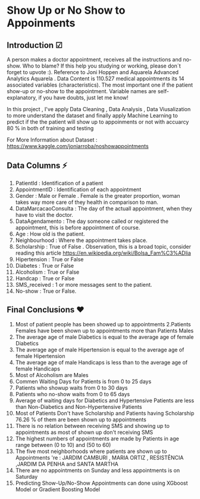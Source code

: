# **Show Up or No Show to Appoinments**
 
## Introduction ☑ 

  A person makes a doctor appointment, receives all the instructions and no-show. Who to blame? If this help you studying or working, please don´t forget to upvote :). Reference to Joni Hoppen and Aquarela Advanced Analytics Aquarela . Data Content is 110.527 medical appointments its 14 associated variables (characteristics). The most important one if the patient show-up or no-show to the appointment. Variable names are self-explanatory, if you have doubts, just let me know!
 
  In this project , I've apply Data Cleaning , Data Analysis , Data Viusalization to more understand the dataset and finally apply Machine Learning to predict if the 
the patient will show up to appoinments or not with accuarcy 80 % in both of training and testing

  For More Information about Dataset : https://www.kaggle.com/joniarroba/noshowappointments

## Data Columns ⚡
  1. PatientId : Identification of a patient 
  2. AppointmentID : Identification of each appointment
  3. Gender : Male or Female . Female is the greater proportion, woman takes way more care of they health in comparison to man.
  4. DataMarcacaoConsulta : The day of the actuall appointment, when they have to visit the doctor.
  5. DataAgendamento : The day someone called or registered the appointment, this is before appointment of course.
  6. Age : How old is the patient.
  7. Neighbourhood : Where the appointment takes place.
  8. Scholarship : True of False . Observation, this is a broad topic, consider reading this article https://en.wikipedia.org/wiki/Bolsa_Fam%C3%ADlia
  9. Hipertension : True or False
  10. Diabetes : True or False
  11. Alcoholism : True or False
  12. Handcap : True or False
  13. SMS_received : 1 or more messages sent to the patient.
  14. No-show : True or False.


## Final Conclusions ❤
  1. Most of patient people has been showed up to appointments
  2.Patients Females have been shown up to appointments more than Patients Males
  3. The average age of male Diabetics is equal to the average age of female Diabetics
  4. The average age of male Hipertension is equal to the average age of female Hipertension
  5. The average age of male Handicaps is less than to the average age of female Handicaps
  6. Most of Alcoholism are Males
  7. Commen Waiting Days for Patients is from 0 to 25 days
  8. Patients who showup waits from 0 to 30 days
  9. Patients who no-show waits from 0 to 65 days
  10. Average of waiting days for Diabetics and Hypertensive Patients are less than Non-Diabetics and Non-Hypertensive Patients
  11. Most of Patients Don't have Scholarship and Patients having Scholarship 76.26 % of them are been shown up to appointments
  12. There is no relation between receiving SMS and showing up to appointments as most of shown up don't receiving SMS
  13. The highest numbers of appointments are made by Patients in age range between (0 to 10) and (50 to 60)
  14. The five most neighborhoods where patients are shown up to Appointments 're : JARDIM CAMBURI , MARIA ORTIZ , RESISTÊNCIA ,JARDIM DA PENHA and SANTA MARTHA
  15. There are no appointments on Sunday and less appointments is on Saturday
  16. Predicting Show-Up/No-Show Appointments can done using XGboost Model or Gradient Boosting Model
